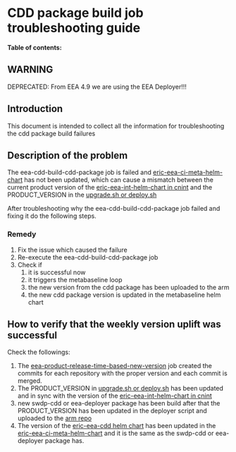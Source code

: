 # CDD package build job troubleshooting guide

**Table of contents:**
<!-- START doctoc
...
END doctoc -->

## WARNING

DEPRECATED: From EEA 4.9 we are using the EEA Deployer!!!

## Introduction

This document is intended to collect all the information for troubleshooting the cdd package build failures

## Description of the problem

The eea-cdd-build-cdd-package job is failed and [eric-eea-ci-meta-helm-chart](https://gerrit.ericsson.se/plugins/gitiles/EEA/project-meta-baseline/+/master/eric-eea-ci-meta-helm-chart/)  has not been updated, which can cause a mismatch between the current product version of the [eric-eea-int-helm-chart in cnint](https://gerrit.ericsson.se/plugins/gitiles/EEA/cnint/+/master/eric-eea-int-helm-chart/) and the PRODUCT_VERSION in the [upgrade.sh or deploy.sh](https://gerrit.ericsson.se/plugins/gitiles/EEA/cdd/+/master/product/source/pipeline_package/swdp-cdd/product/scripts/)

After troubleshooting why the eea-cdd-build-cdd-package job failed and fixing it do the following steps.

### Remedy

1. Fix the issue which caused the failure
2. Re-execute the eea-cdd-build-cdd-package job
3. Check if
   1. it is successful now
   2. it triggers the metabaseline loop
   3. the new version from the cdd package has been uploaded to the arm
   4. the new cdd package version is updated in the metabaseline helm chart

## How to verify that the weekly version uplift was successful

Check the followings:

1. The [eea-product-release-time-based-new-version](https://seliius27190.seli.gic.ericsson.se:8443/job/eea-product-release-time-based-new-version/) job created the commits for each repository with the proper version and each commit is merged.
2. The PRODUCT_VERSION in [upgrade.sh or deploy.sh](https://gerrit.ericsson.se/plugins/gitiles/EEA/cdd/+/master/product/source/pipeline_package/swdp-cdd/product/scripts/) has been updated and in sync with the version of the [eric-eea-int-helm-chart in cnint](https://gerrit.ericsson.se/plugins/gitiles/EEA/cnint/+/master/eric-eea-int-helm-chart/)
3. new swdp-cdd or eea-deployer package has been build after that the PRODUCT_VERSION has been updated in the deployer script and uploaded to the [arm repo](https://arm.seli.gic.ericsson.se/artifactory/proj-eea-drop-generic-local/)
4. The version of the [eric-eea-cdd helm chart](https://gerrit.ericsson.se/plugins/gitiles/EEA/cdd/+/master/helm/eric-eea-cdd) has been updated in the [eric-eea-ci-meta-helm-chart](https://gerrit.ericsson.se/plugins/gitiles/EEA/project-meta-baseline/+/master/eric-eea-ci-meta-helm-chart/) and it is the same as the swdp-cdd or eea-deployer package has.
